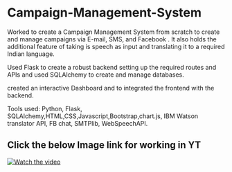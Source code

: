 # Campaign-Management-System

Worked to create a Campaign Management System from scratch to create and manage campaigns via E-mail, SMS, and Facebook . It also holds the additional feature of taking is speech as input and translating it to a required Indian language.

Used Flask to create a robust backend setting up the required routes and APIs and used SQLAlchemy to create and manage databases.

created an interactive Dashboard and to integrated the frontend with the backend.

Tools used: Python, Flask, SQLAlchemy,HTML,CSS,Javascript,Bootstrap,chart.js, IBM Watson translator API, FB chat, SMTPlib, WebSpeechAPI.

## Click the below Image link for working in YT
[![Watch the video](https://img.youtube.com/vi/HcBdheejA6U/maxresdefault.jpg)](https://www.youtube.com/watch?v=HcBdheejA6U)

